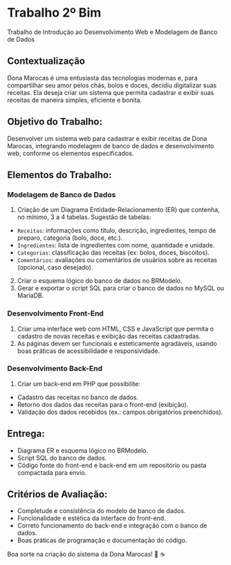 # Trabalho 2º Bim
Trabalho de Introdução ao Desenvolvimento Web e Modelagem de Banco de Dados

## Contextualização
Dona Marocas é uma entusiasta das tecnologias modernas e, para compartilhar seu amor pelos chás, bolos e doces, decidiu digitalizar suas receitas. Ela deseja criar um sistema que permita cadastrar e exibir suas receitas de maneira simples, eficiente e bonita.

## Objetivo do Trabalho:
Desenvolver um sistema web para cadastrar e exibir receitas de Dona Marocas, integrando modelagem de banco de dados e desenvolvimento web, conforme os elementos especificados.

## Elementos do Trabalho:

### Modelagem de Banco de Dados
1. Criação de um Diagrama Entidade-Relacionamento (ER) que contenha, no mínimo, 3 a 4 tabelas. Sugestão de tabelas:

- `Receitas`: informações como título, descrição, ingredientes, tempo de preparo, categoria (bolo, doce, etc.).
- `Ingredientes`: lista de ingredientes com nome, quantidade e unidade.
- `Categorias`: classificação das receitas (ex: bolos, doces, biscoitos).
- `Comentários`: avaliações ou comentários de usuários sobre as receitas (opcional, caso desejado).

2. Criar o esquema lógico do banco de dados no BRModelo.
3. Gerar e exportar o script SQL para criar o banco de dados no MySQL ou MariaDB.

### Desenvolvimento Front-End
1. Criar uma interface web com HTML, CSS e JavaScript que permita o cadastro de novas receitas e exibição das receitas cadastradas.
1. As páginas devem ser funcionais e esteticamente agradáveis, usando boas práticas de acessibilidade e responsividade.

### Desenvolvimento Back-End
1. Criar um back-end em PHP que possibilite:

- Cadastro das receitas no banco de dados.
- Retorno dos dados das receitas para o front-end (exibição).
- Validação dos dados recebidos (ex.: campos obrigatórios preenchidos).

## Entrega:

- Diagrama ER e esquema lógico no BRModelo.
- Script SQL do banco de dados.
- Código fonte do front-end e back-end em um repositório ou pasta compactada para envio.

## Critérios de Avaliação:

- Completude e consistência do modelo de banco de dados.
- Funcionalidade e estética da interface do front-end.
- Correto funcionamento do back-end e integração com o banco de dados.
- Boas práticas de programação e documentação do código.

Boa sorte na criação do sistema da Dona Marocas! 🍰 ☕